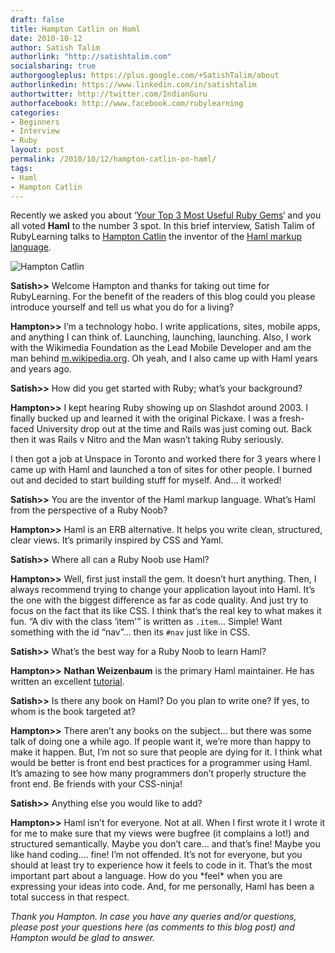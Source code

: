 ```yaml
---
draft: false
title: Hampton Catlin on Haml
date: 2010-10-12
author: Satish Talim
authorlink: "http://satishtalim.com"
socialsharing: true
authorgoogleplus: https://plus.google.com/+SatishTalim/about
authorlinkedin: https://www.linkedin.com/in/satishtalim
authortwitter: http://twitter.com/IndianGuru
authorfacebook: http://www.facebook.com/rubylearning
categories:
- Beginners
- Interview
- Ruby
layout: post
permalink: /2010/10/12/hampton-catlin-on-haml/
tags:
- Haml
- Hampton Catlin
---
```

Recently we asked you about ‘[Your Top 3 Most Useful Ruby
Gems](http://rubylearning.com/blog/2010/09/28/win-a-prize-by-telling-us-about-your-top-3-most-useful-ruby-gems/)‘
and you all voted **Haml** to the number 3 spot. In this brief
interview, Satish Talim of RubyLearning talks to [Hampton
Catlin](http://hamptoncatlin.com/) the inventor of the [Haml markup
language](http://haml-lang.com/).<!--more-->

![Hampton
Catlin](http://hamptoncatlin.com/images/me.jpg "Hampton Catlin")

**Satish\>\>** Welcome Hampton and thanks for taking out time for
RubyLearning. For the benefit of the readers of this blog could you
please introduce yourself and tell us what you do for a living?

**Hampton\>\>** I’m a technology hobo. I write applications, sites,
mobile apps, and anything I can think of. Launching, launching,
launching. Also, I work with the Wikimedia Foundation as the Lead Mobile
Developer and am the man behind
[m.wikipedia.org](http://en.m.wikipedia.org/). Oh yeah, and I also came
up with Haml years and years ago.

**Satish\>\>** How did you get started with Ruby; what’s your
background?

**Hampton\>\>** I kept hearing Ruby showing up on Slashdot around 2003.
I finally bucked up and learned it with the original Pickaxe. I was a
fresh-faced University drop out at the time and Rails was just coming
out. Back then it was Rails v Nitro and the Man wasn’t taking Ruby
seriously.

I then got a job at Unspace in Toronto and worked there for 3 years
where I came up with Haml and launched a ton of sites for other people.
I burned out and decided to start building stuff for myself. And… it
worked!

**Satish\>\>** You are the inventor of the Haml markup language. What’s
Haml from the perspective of a Ruby Noob?

**Hampton\>\>** Haml is an ERB alternative. It helps you write clean,
structured, clear views. It’s primarily inspired by CSS and Yaml.

**Satish\>\>** Where all can a Ruby Noob use Haml?

**Hampton\>\>** Well, first just install the gem. It doesn’t hurt
anything. Then, I always recommend trying to change your application
layout into Haml. It’s the one with the biggest difference as far as
code quality. And just try to focus on the fact that its like CSS. I
think that’s the real key to what makes it fun. “A div with the class
‘item'” is written as `.item`… Simple! Want something with the id “nav”…
then its `#nav` just like in CSS.

**Satish\>\>** What’s the best way for a Ruby Noob to learn Haml?

**Hampton\>\>** **Nathan Weizenbaum** is the primary Haml maintainer. He
has written an excellent [tutorial](http://haml-lang.com/).

**Satish\>\>** Is there any book on Haml? Do you plan to write one? If
yes, to whom is the book targeted at?

**Hampton\>\>** There aren’t any books on the subject… but there was
some talk of doing one a while ago. If people want it, we’re more than
happy to make it happen. But, I’m not so sure that people are dying for
it. I think what would be better is front end best practices for a
programmer using Haml. It’s amazing to see how many programmers don’t
properly structure the front end. Be friends with your CSS-ninja!

**Satish\>\>** Anything else you would like to add?

**Hampton\>\>** Haml isn’t for everyone. Not at all. When I first wrote
it I wrote it for me to make sure that my views were bugfree (it
complains a lot!) and structured semantically. Maybe you don’t care… and
that’s fine! Maybe you like hand coding…. fine! I’m not offended. It’s
not for everyone, but you should at least try to experience how it feels
to code in it. That’s the most important part about a language. How do
you \*feel\* when you are expressing your ideas into code. And, for me
personally, Haml has been a total success in that respect.

*Thank you Hampton. In case you have any queries and/or questions,
please post your questions here (as comments to this blog post) and
Hampton would be glad to answer.*
